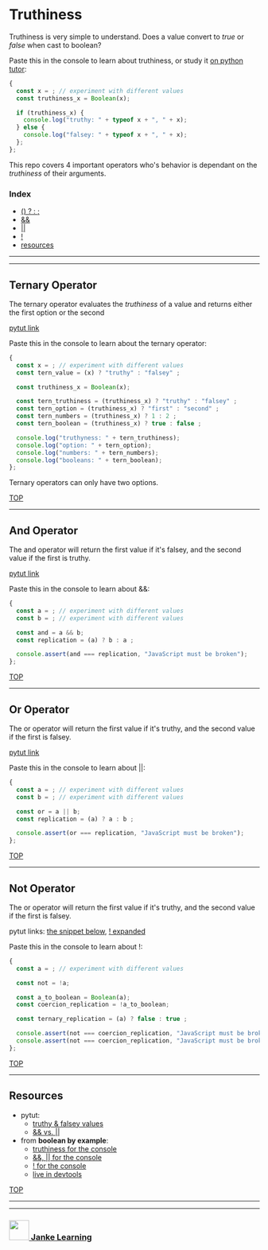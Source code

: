 # Truthiness

Truthiness is very simple to understand.  Does a value convert to _true_ or _false_ when cast to boolean?

Paste this in the console to learn about truthiness, or study it [on python tutor](https://goo.gl/7tBTj3):
```js
{
  const x = ; // experiment with different values 
  const truthiness_x = Boolean(x);

  if (truthiness_x) {
    console.log("truthy: " + typeof x + ", " + x);
  } else {
    console.log("falsey: " + typeof x + ", " + x);
  };
};
```

This repo covers 4 important operators who's behavior is dependant on the _truthiness_ of their arguments.

### Index
* [() ? : ;](#ternary-operator)
* [&&](#and-operator)
* [||](#or-operator)
* [!](#not-operator)
* [resources](#resources)


---
---

## Ternary Operator

The ternary operator evaluates the _truthiness_ of a value and returns either the first option or the second 

[pytut link](https://goo.gl/xK4GcW)

Paste this in the console to learn about the ternary operator:
```js
{ 
  const x = ; // experiment with different values 
  const tern_value = (x) ? "truthy" : "falsey" ;

  const truthiness_x = Boolean(x);

  const tern_truthiness = (truthiness_x) ? "truthy" : "falsey" ;
  const tern_option = (truthiness_x) ? "first" : "second" ;
  const tern_numbers = (truthiness_x) ? 1 : 2 ;
  const tern_boolean = (truthiness_x) ? true : false ;

  console.log("truthyness: " + tern_truthiness);
  console.log("option: " + tern_option);
  console.log("numbers: " + tern_numbers);
  console.log("booleans: " + tern_boolean);
};
```
Ternary operators can only have two options.

[TOP](#truthiness)

---

## And Operator

The and operator will return the first value if it's falsey, and the second value if the first is truthy.

[pytut link](https://goo.gl/rKyyV9)

Paste this in the console to learn about &&:
```js
{ 
  const a = ; // experiment with different values 
  const b = ; // experiment with different values 

  const and = a && b;
  const replication = (a) ? b : a ;

  console.assert(and === replication, "JavaScript must be broken");
};
```

[TOP](#truthiness)

---

## Or Operator

The or operator will return the first value if it's truthy, and the second value if the first is falsey.

[pytut link](https://goo.gl/Jd3Wtr)

Paste this in the console to learn about ||:
```js
{ 
  const a = ; // experiment with different values 
  const b = ; // experiment with different values 

  const or = a || b;
  const replication = (a) ? a : b ;

  console.assert(or === replication, "JavaScript must be broken");
};
```

[TOP](#truthiness)

---

## Not Operator

The or operator will return the first value if it's truthy, and the second value if the first is falsey.

pytut links: [the snippet below](https://goo.gl/bfcLXg), [! expanded](https://goo.gl/79P1iF)  

Paste this in the console to learn about !:
```js
{ 
  const a = ; // experiment with different values 

  const not = !a;

  const a_to_boolean = Boolean(a);
  const coercion_replication = !a_to_boolean;

  const ternary_replication = (a) ? false : true ;

  console.assert(not === coercion_replication, "JavaScript must be broken 1");
  console.assert(not === coercion_replication, "JavaScript must be broken 2");
};
```

[TOP](#truthiness)

---

## Resources

* pytut:
    * [truthy & falsey values](https://goo.gl/jBTLFD) 
    * [&& vs. ||](https://goo.gl/BBXea6)  
* from __boolean by example__: 
    * [truthiness for the console](https://github.com/janke-learning/boolean-by-example/blob/master/README.md#truthiness) 
    * [&&, || for the console](https://github.com/janke-learning/boolean-by-example#and-or-operators)
    * [! for the console](https://github.com/janke-learning/boolean-by-example#not)
    * [live in devtools](https://janke-learning.github.io/boolean-by-example/)

[TOP](#truthiness)

___
___
### <a href="http://janke-learning.org" target="_blank"><img src="https://user-images.githubusercontent.com/18554853/50098409-22575780-021c-11e9-99e1-962787adaded.png" width="40" height="40"></img> Janke Learning</a>
